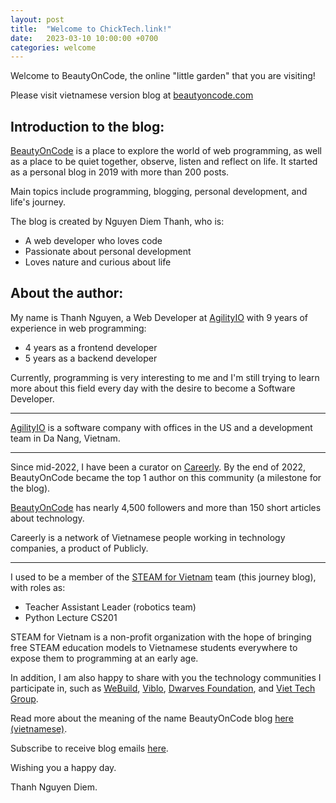 ```yaml
---
layout: post
title:  "Welcome to ChickTech.link!"
date:   2023-03-10 10:00:00 +0700
categories: welcome
---
```


Welcome to BeautyOnCode, the online "little garden" that you are visiting!

Please visit vietnamese version blog at [beautyoncode.com](http://beautyoncode.com/)
## Introduction to the blog:
[BeautyOnCode](beautyoncode.online) is a place to explore the world of web programming, as well as a place to be quiet together, observe, listen and reflect on life. It started as a personal blog in 2019 with more than 200 posts.

Main topics include programming, blogging, personal development, and life's journey.

The blog is created by Nguyen Diem Thanh, who is:

- A web developer who loves code
- Passionate about personal development
- Loves nature and curious about life

## About the author:
My name is Thanh Nguyen, a Web Developer at [AgilityIO](https://www.agilityio.com/) with 9 years of experience in web programming:

- 4 years as a frontend developer
- 5 years as a backend developer
  
Currently, programming is very interesting to me and I'm still trying to learn more about this field every day with the desire to become a Software Developer.

--- 

[AgilityIO](https://www.agilityio.com/) is a software company with offices in the US and a development team in Da Nang, Vietnam.

--- 

Since mid-2022, I have been a curator on [Careerly](https://careerly.vn/profiles/1140). By the end of 2022, BeautyOnCode became the top 1 author on this community (a milestone for the blog).

[BeautyOnCode](https://careerly.vn/profiles/1140) has nearly 4,500 followers and more than 150 short articles about technology.

Careerly is a network of Vietnamese people working in technology companies, a product of Publicly.

---

I used to be a member of the [STEAM for Vietnam](https://steamforvietnam.org/) team (this journey blog), with roles as:

- Teacher Assistant Leader (robotics team)
- Python Lecture CS201


STEAM for Vietnam is a non-profit organization with the hope of bringing free STEAM education models to Vietnamese students everywhere to expose them to programming at an early age.

In addition, I am also happy to share with you the technology communities I participate in, such as [WeBuild](https://www.webuild.community/), [Viblo](https://viblo.asia/u/BeautyOnCode), [Dwarves Foundation](https://dwarves.foundation/), and [Viet Tech Group](https://www.viettech.group/).

Read more about the meaning of the name BeautyOnCode blog [here (vietnamese)](https://beautyoncode.com/gioi-thieu/).

Subscribe to receive blog emails [here](https://bit.ly/3un9YiW).

Wishing you a happy day.

Thanh Nguyen Diem.
